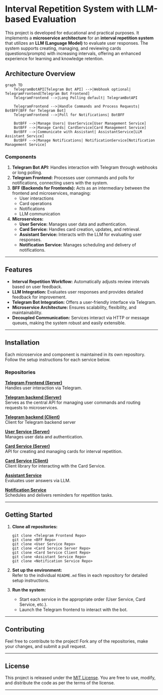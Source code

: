 # Interval Repetition System with LLM-based Evaluation

This project is developed for educational and practical purposes. It implements a **microservice architecture** for an **interval repetition system** that utilizes an **LLM (Language Model)** to evaluate user responses. The system supports creating, managing, and reviewing cards (questions/prompts) with increasing intervals, offering an enhanced experience for learning and knowledge retention.

## Architecture Overview

```mermaid
graph TD
    TelegramBotAPI[Telegram Bot API] -->|Webhook optional| TelegramFrontend[Telegram Bot Frontend]
    TelegramFrontend -->|Long Polling default| TelegramBotAPI

    TelegramFrontend -->|Handle Commands and Process Requests| BotBFF[BFF for Telegram Bot]
    TelegramFrontend -->|Poll for Notifications| BotBFF

    BotBFF -->|Manage Users| UserService[User Management Service]
    BotBFF -->|Manage Cards| CardService[Card Management Service]
    BotBFF -->|Communicate with Assistant| AssistantService[LLM Assistant Service]
    BotBFF -->|Manage Notifications| NotificationService[Notification Management Service]
```

### Components

1. **Telegram Bot API:** Handles interaction with Telegram through webhooks or long polling.
2. **Telegram Frontend:** Processes user commands and polls for notifications, connecting users with the system.
3. **BFF (Backends for Frontends):** Acts as an intermediary between the frontend and microservices, managing:
   - User interactions
   - Card operations
   - Notifications
   - LLM communication
4. **Microservices:**
   - **User Service:** Manages user data and authentication.
   - **Card Service:** Handles card creation, updates, and retrieval.
   - **Assistant Service:** Interacts with the LLM for evaluating user responses.
   - **Notification Service:** Manages scheduling and delivery of notifications.

---

## Features

- **Interval Repetition Workflow:** Automatically adjusts review intervals based on user feedback.
- **LLM Integration:** Evaluates user responses and provides detailed feedback for improvement.
- **Telegram Bot Integration:** Offers a user-friendly interface via Telegram.
- **Microservice Architecture:** Ensures scalability, flexibility, and maintainability.
- **Decoupled Communication:** Services interact via HTTP or message queues, making the system robust and easily extensible.

---

## Installation

Each microservice and component is maintained in its own repository. Follow the setup instructions for each service below.

### Repositories

**[Telegram Frontend (Server)](#)**  
   Handles user interaction via Telegram.  

**[Telegram backend (Server)](#)**  
   Serves as the central API for managing user commands and routing requests to microservices.

**[Telegram backend (Client)](#)**  
   Client for Telegram backend server

**[User Service (Server)](#)**  
   Manages user data and authentication.

**[Card Service (Server)](#)**  
   API for creating and managing cards for interval repetition.

**[Card Service (Client)](#)**  
   Client library for interacting with the Card Service.

**[Assistant Service](#)**  
   Evaluates user answers via LLM.


**[Notification Service](#)**  
   Schedules and delivers reminders for repetition tasks.

---

## Getting Started

1. **Clone all repositories:**  
   ```
   git clone <Telegram Frontend Repo>
   git clone <BFF Repo>
   git clone <User Service Repo>
   git clone <Card Service Server Repo>
   git clone <Card Service Client Repo>
   git clone <Assistant Service Repo>
   git clone <Notification Service Repo>
   ```

2. **Set up the environment:**  
   Refer to the individual `README.md` files in each repository for detailed setup instructions.

3. **Run the system:**  
   - Start each service in the appropriate order (User Service, Card Service, etc.).
   - Launch the Telegram frontend to interact with the bot.

---

## Contributing

Feel free to contribute to the project! Fork any of the repositories, make your changes, and submit a pull request.

---

## License

This project is released under the [MIT License](LICENSE). You are free to use, modify, and distribute the code as per the terms of the license.

---